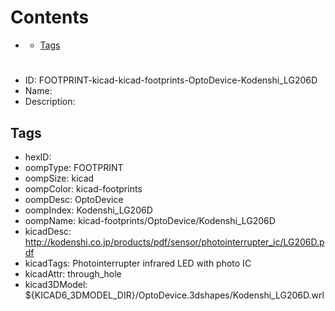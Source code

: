 



Contents
========

* [](#)
	* [Tags](#tags)

# 

- ID: FOOTPRINT-kicad-kicad-footprints-OptoDevice-Kodenshi_LG206D
- Name: 
- Description: 

## Tags

- hexID: 
- oompType: FOOTPRINT
- oompSize: kicad
- oompColor: kicad-footprints
- oompDesc: OptoDevice
- oompIndex: Kodenshi_LG206D
- oompName: kicad-footprints/OptoDevice/Kodenshi_LG206D
- kicadDesc: http://kodenshi.co.jp/products/pdf/sensor/photointerrupter_ic/LG206D.pdf
- kicadTags: Photointerrupter  infrared LED with photo IC
- kicadAttr: through_hole
- kicad3DModel: ${KICAD6_3DMODEL_DIR}/OptoDevice.3dshapes/Kodenshi_LG206D.wrl
